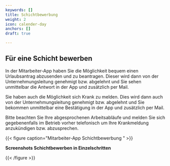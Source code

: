```yaml
---
keywords: []
title: Schichtbewerbung
weight: 2
icon: calender-day
anchors: []
draft: true

---
```

## Für eine Schicht bewerben

In der Mitarbeiter-App haben Sie die Möglichkeit bequem einen Urlaubsantrag abzusenden und zu beantragen. Dieser wird dann von der Unternehmungsleitung genehmigt bzw. abgelehnt und Sie sehen unmittelbar die Antwort in der App und zusätzlich per Mail.

Sie haben auch die Möglichkeit sich Krank zu melden. Dies wird dann auch von der Unternehmungsleitung genehmigt bzw. abgelehnt und Sie bekommen unmittelbar eine Bestätigung in der App und zusätzlich per Mail.

Bitte beachten Sie Ihre abgesprochenen Arbeitsabläufe und melden Sie sich gegebenenfalls im Betrieb vorher telefonisch um Ihre Krankmeldung anzukündigen bzw. abzusprechen.

{{< figure caption="Mitarbeiter-App Schichtbewerbung " >}}

**Screenshots Schichtbewerben in Einzelschritten**

{{< /figure >}}